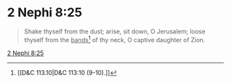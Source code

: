 # 2 Nephi 8:25

> Shake thyself from the dust; arise, sit down, O Jerusalem; loose thyself from the <u>bands</u>[^a] of thy neck, O captive daughter of Zion.

[2 Nephi 8:25](https://www.churchofjesuschrist.org/study/scriptures/bofm/2-ne/8?lang=eng&id=p25#p25)


[^a]: [[D&C 113.10|D&C 113:10 (9-10).]]
